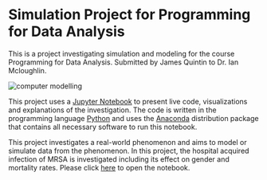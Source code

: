 # Simulation Project for Programming for Data Analysis 
This is a project investigating simulation and modeling for the course Programming for Data Analysis. Submitted by James Quintin to Dr. Ian Mcloughlin. 

![computer modelling](https://upload.wikimedia.org/wikipedia/commons/thumb/4/45/Osmosis_computer_simulation.jpg/270px-Osmosis_computer_simulation.jpg)

This project uses a [Jupyter Notebook](https://jupyter.org/) to present live code, visualizations and explanations of the investigation. The code is written in the programming language [Python](https://www.python.org/) and uses the [Anaconda](https://www.anaconda.com/download/) distribution package that contains all necessary software to run this notebook.

This project investigates a real-world phenomenon and aims to model or simulate data from the phenomenon. In this project, the hospital acquired infection of MRSA is investigated including its effect on gender  and mortality rates. Please click [here](https://github.com/NurseQ/Simulation-Project-for-Programming-for-Data-Analysis-/blob/master/Simulation%20Project.ipynb) to open the notebook.   




